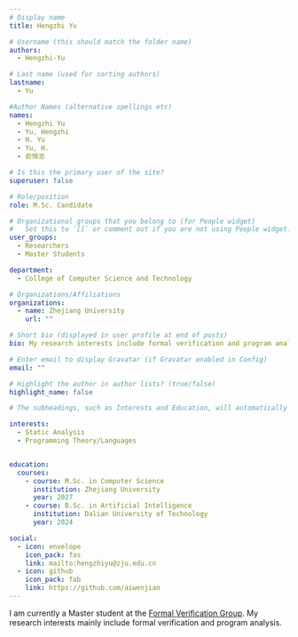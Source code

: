 ```yaml
---
# Display name
title: Hengzhi Yu

# Username (this should match the folder name)
authors:
  - Hengzhi-Yu

# Last name (used for sorting authors)
lastname:
  - Yu

#Author Names (alternative spellings etc)
names:
  - Hengzhi Yu
  - Yu, Hengzhi
  - H. Yu
  - Yu, H.
  - 俞恒志

# Is this the primary user of the site?
superuser: false

# Role/position
role: M.Sc. Candidate

# Organizational groups that you belong to (for People widget)
#   Set this to `[]` or comment out if you are not using People widget.
user_groups:
  - Researchers
  - Master Students

department:
  - College of Computer Science and Technology

# Organizations/Affiliations
organizations:
  - name: Zhejiang University
    url: ""

# Short bio (displayed in user profile at end of posts)
bio: My research interests include formal verification and program analysis.

# Enter email to display Gravatar (if Gravatar enabled in Config)
email: ""

# Highlight the author in author lists? (true/false)
highlight_name: false

# The subheadings, such as Interests and Education, will automatically translate depending on the language chosen in `config.yaml`. To customize the subheading text, see the Language page in the docs.

interests:
  - Static Analysis
  - Programming Theory/Languages


education:
  courses:
    - course: M.Sc. in Computer Science
      institution: Zhejiang University
      year: 2027
    - course: B.Sc. in Artificial Intelligence
      institution: Dalian University of Technology
      year: 2024

social:
  - icon: envelope
    icon_pack: fas
    link: mailto:hengzhiyu@zju.edu.cn
  - icon: github
    icon_pack: fab
    link: https://github.com/aiwenjian
---
```



I am currently a Master student at the [Formal Verification Group](/). My research interests mainly include formal verification and program analysis.
